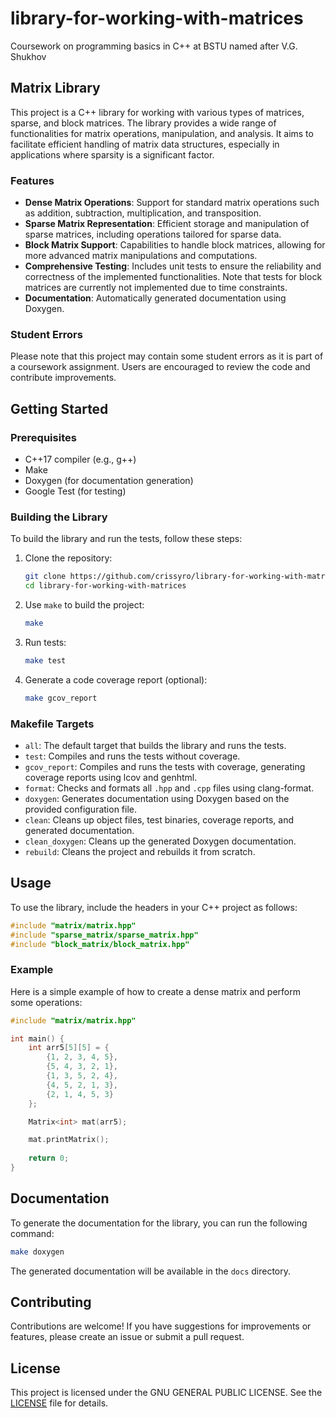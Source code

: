 
# library-for-working-with-matrices
Coursework on programming basics in C++ at BSTU named after V.G. Shukhov

## Matrix Library

This project is a C++ library for working with various types of matrices, sparse, and block matrices. The library provides a wide range of functionalities for matrix operations, manipulation, and analysis. It aims to facilitate efficient handling of matrix data structures, especially in applications where sparsity is a significant factor.

### Features

- **Dense Matrix Operations**: Support for standard matrix operations such as addition, subtraction, multiplication, and transposition.
- **Sparse Matrix Representation**: Efficient storage and manipulation of sparse matrices, including operations tailored for sparse data.
- **Block Matrix Support**: Capabilities to handle block matrices, allowing for more advanced matrix manipulations and computations.
- **Comprehensive Testing**: Includes unit tests to ensure the reliability and correctness of the implemented functionalities. Note that tests for block matrices are currently not implemented due to time constraints.
- **Documentation**: Automatically generated documentation using Doxygen.

### Student Errors

Please note that this project may contain some student errors as it is part of a coursework assignment. Users are encouraged to review the code and contribute improvements.

## Getting Started

### Prerequisites

- C++17 compiler (e.g., g++)
- Make
- Doxygen (for documentation generation)
- Google Test (for testing)

### Building the Library

To build the library and run the tests, follow these steps:

1. Clone the repository:
   ```bash
   git clone https://github.com/crissyro/library-for-working-with-matrices.git
   cd library-for-working-with-matrices
   ```

2. Use `make` to build the project:
   ```bash
   make
   ```

3. Run tests:
   ```bash
   make test
   ```

4. Generate a code coverage report (optional):
   ```bash
   make gcov_report
   ```

### Makefile Targets

- `all`: The default target that builds the library and runs the tests.
- `test`: Compiles and runs the tests without coverage.
- `gcov_report`: Compiles and runs the tests with coverage, generating coverage reports using lcov and genhtml.
- `format`: Checks and formats all `.hpp` and `.cpp` files using clang-format.
- `doxygen`: Generates documentation using Doxygen based on the provided configuration file.
- `clean`: Cleans up object files, test binaries, coverage reports, and generated documentation.
- `clean_doxygen`: Cleans up the generated Doxygen documentation.
- `rebuild`: Cleans the project and rebuilds it from scratch.

## Usage

To use the library, include the headers in your C++ project as follows:

```cpp
#include "matrix/matrix.hpp"
#include "sparse_matrix/sparse_matrix.hpp"
#include "block_matrix/block_matrix.hpp"
```

### Example

Here is a simple example of how to create a dense matrix and perform some operations:

```cpp
#include "matrix/matrix.hpp"

int main() {
    int arr5[5][5] = {
        {1, 2, 3, 4, 5},
        {5, 4, 3, 2, 1},
        {1, 3, 5, 2, 4},
        {4, 5, 2, 1, 3},
        {2, 1, 4, 5, 3}
    };

    Matrix<int> mat(arr5);

    mat.printMatrix();
    
    return 0;
}
```

## Documentation

To generate the documentation for the library, you can run the following command:

```bash
make doxygen
```

The generated documentation will be available in the `docs` directory.

## Contributing

Contributions are welcome! If you have suggestions for improvements or features, please create an issue or submit a pull request.

## License

This project is licensed under the GNU GENERAL PUBLIC LICENSE. See the [LICENSE](LICENSE) file for details.
